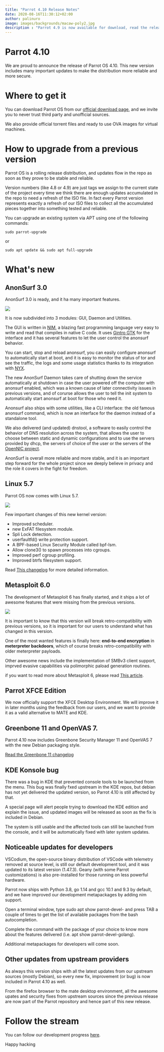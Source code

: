 ```yaml
---
title: "Parrot 4.10 Release Notes"
date: 2020-08-16T11:30:12+02:00
author: palinuro
image: images/backgrounds/macaw-poly2.jpg
description : "Parrot 4.9 is now available for download, read the release notes"
---
```


# Parrot 4.10
We are proud to announce the release of Parrot OS 4.10.
This new version includes many important updates to make the distribution more reliable and more secure.

# Where to get it

You can download Parrot OS from our [official download page](https://parrotsec.org/download), and we invite you to never trust third party and unofficial sources.

We also provide official torrent files and ready to use OVA images for virtual machines.

# How to upgrade from a previous version

Parrot OS is a rolling release distribution, and updates flow in the repo as soon as they prove to be stable and reliable.

Version numbers (like 4.8 or 4.9) are just tags we assign to the current state of the project every time we think there are enough updates accumulated in the repo to need a refresh of the ISO file. In fact every Parrot version represents exactly a refresh of our ISO files to collect all the accumulated pieces together into something tested and reliable.

You can upgrade an existing system via APT using one of the following commands:

`sudo parrot-upgrade`

or

`sudo apt update && sudo apt full-upgrade`

# What's new

## AnonSurf 3.0

AnonSurf 3.0 is ready, and it ha many important features.

![](../../images/blog/anonsurf-3.0.jpg)

It is now subdivided into 3 modules: GUI, Daemon and Utilities.

The GUI is written in [NIM](https://nim-lang.org), a blazing fast programming language very easy to write and read that compiles in native C code.
It uses [Gintro GTK](https://nest.parrotsec.org/packages/debian/gintro) for the interface and it has several features to let the user control the anonsurf behavior.

You can start, stop and reload anonsurf, you can easily configure anonsurf to automatically start at boot, and it is easy to monitor the status of tor and see the traffic, the logs and some usage statistics thanks to its integration with [NYX](https://nyx.torproject.org/).

The new AnonSurf Daemon takes care of shutting down the service automatically at shutdown in case the user powered off the computer with anonsurf enabled, which was a known cause of later connectivity issues in previous versions, and of corurse allows the user to tell the init system to automatically start anonsurf at boot for those who need it.

Anonsurf also ships with some utilities, like a CLI interface: the old famous anonsurf command, which is now an interface for the daemon instead of a standalone tool.

We also delivered (and updated) dnstool, a software to easily control the behavior of DNS resolution across the system, that allows the user to choose between static and dynamic configurations and to use the servers provided by dhcp, the servers of choice of the user or the servers of the [OpenNIC project](https://www.opennic.org).

AnonSurf is overall more reliable and more stable, and it is an important step forward for the whole project since we deeply believe in privacy and the role it covers in the fight for freedom.

## Linux 5.7

Parrot OS now comes with Linux 5.7.

![](../../images/blog/linux-5.7.jpg)

Few important changes of this new kernel version:

* Improved scheduler.
* new ExFAT filesystem module.
* Spli Lock detection.
* userfaultfd() write protection support.
* A BPF-based Linux Security Module called bpf-lsm.
* Allow clone3() to spawn processes into cgroups.
* Improved perf cgroup profiling.
* Improved btrfs filesystem support.

Read [This changelog](https://kernelnewbies.org/Linux_5.7) for more detailed information.

## Metasploit 6.0

The development of Metasploit 6 has finally started, and it ships a lot of awesome features that were missing from the previous versions.

![](../../images/blog/metasploit.jpg)

It is important to know that this version will break retro-compatibility with previous versions, so it is important for our users to understand what has changed in this version.

One of the most wanted features is finally here: **end-to-end encryption** in **meterpreter backdoors**, which of course breaks retro-compatibility with older meterpreter payloads.

Other awesome news include the implementation of SMBv3 client support, imprved evasive capabilities via polimorphic paload generation routines.

if you want to read more about Metasploit 6, please read [This article](https://blog.rapid7.com/2020/08/06/metasploit-6-now-under-active-development/).

## Parrot XFCE Edition

We now officially support the XFCE Desktop Environment. We will improve it in later months using the feedback from our users, and we want to provide it as a valid alternative to MATE and KDE.

## Greenbone 11 and OpenVAS 7.

Parrot 4.10 now includes Greenbone Security Manager 11 and OpenVAS 7 with the new Debian packaging style.

[Read the Greenbone 11 changelog](https://community.greenbone.net/t/gvm-11-release/3676)

## KDE Konsole bug

There was a bug in KDE that prevented console tools to be launched from the menu. This bug was finally fxed upstream in the KDE repos, but debian has not yet delivered the updated version, so Parrot 4.10 is still affected by that.

A special page will alert people trying to download the KDE edition and explain the issue, and updated images will be released as soon as the fix is included in Debian.

The system is still usable and the affected tools can still be launched from the console, and it will be automatically fixed with later system updates.

## Noticeable updates for developers

VSCodium, the open-source binary distribution of VSCode with telemetry removed at source level, is still our default development tool, and it was updated to its latest version (1.47.3). Geany (with some Parrot customizations) is also pre-installed for those running on less powerful hardware.

Parrot now ships with Python 3.8, go 1.14 and gcc 10.1 and 9.3 by default, and we have improved our development metapackages by adding nim support.

Open a terminal window, type sudo apt show parrot-devel- and press TAB a couple of times to get the list of available packages from the bash autocompletion.

Complete the command with the package of your choice to know more about the features delivered (i.e. apt show parrot-devel-golang).

Additional metapackages for developers will come soon.



## Other updates from upstream providers

As always this version ships with all the latest updates from our upstream sources (mostly Debian), so every new fix, improvement (or bug) is now included in Parrot 4.10 as well.

From the firefox browser to the mate desktop environment, all the awesome upates and security fixes from upstream sources since the previous release are now part of the Parrot repository and hence part of this new release.


# Follow the stream

You can follow our development progress [here](https://nest.parrotsec.org/org/parrot/-/blob/master/README.md).






Happy hacking